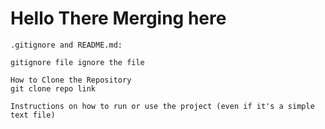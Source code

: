 # Hello There Merging here

	.gitignore and README.md:
	
    gitignore file ignore the file

	How to Clone the Repository
    git clone repo link
    
	Instructions on how to run or use the project (even if it's a simple text file)

